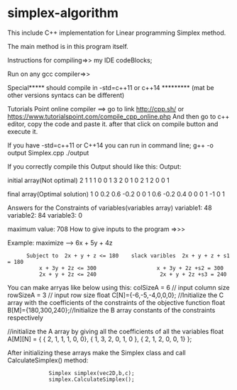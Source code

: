 # simplex-algorithm
This include C++ implementation for Linear programming Simplex method.

The main method is in this program itself.

Instructions for compiling=>> my IDE codeBlocks;

Run on any gcc compiler=>>

Special***** should compile in -std=c++11 or c++14 ********* (mat be other versions syntacs can be different)

Tutorials Point online compiler ==> go to link http://cpp.sh/ or https://www.tutorialspoint.com/compile_cpp_online.php
And then go to c++ editor, copy the code and paste it. after that click on compile button and execute it.

If you have -std=c++11 or C++14 you can run in command line; g++ -o output Simplex.cpp ./output

If you correctly compile this Output should like this:
Output:

initial array(Not optimal)
2 1 1 1 0 0 
1 3 2 0 1 0 
2 1 2 0 0 1 

 
final array(Optimal solution)
1 0 0.2 0.6 -0.2 0 
0 1 0.6 -0.2 0.4 0 
0 0 1 -1 0 1 

Answers for the Constraints of variables(variables array)
variable1: 48
variable2: 84
variable3: 0

maximum value: 708
How to give inputs to the program =>>>

Example: maximize --> 6x + 5y + 4z

	      Subject to  2x + y + z <= 180    slack varibles  2x + y + z + s1 = 180  
			  x + 3y + 2z <= 300                   x + 3y + 2z +s2 = 300
			  2x + y + 2z <= 240                    2x + y + 2z +s3 = 240
You can make arryas like below using this:
colSizeA = 6 // input column size 
rowSizeA = 3 // input row size
float C[N]={-6,-5,-4,0,0,0}; //Initialize the C array with the coefficients of the constraints of the objective function
float B[M]={180,300,240};//Initialize the B array constants of the constraints respectively

//initialize the A array by giving all the coefficients of all the variables float A[M][N] = { { 2, 1, 1, 1, 0, 0}, { 1, 3, 2, 0, 1, 0 }, { 2, 1, 2, 0, 0, 1} };

After initializing these arrays make the Simplex class and call CalculateSimplex() method:

                 Simplex simplex(vec2D,b,c);
                 simplex.CalculateSimplex();
